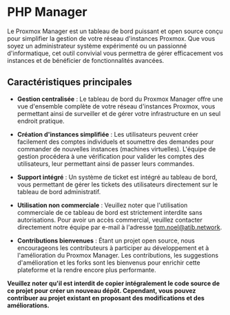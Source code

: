 # PHP Manager

Le Proxmox Manager est un tableau de bord puissant et open source conçu pour simplifier la gestion de votre réseau d'instances Proxmox. Que vous soyez un administrateur système expérimenté ou un passionné d'informatique, cet outil convivial vous permettra de gérer efficacement vos instances et de bénéficier de fonctionnalités avancées.

## Caractéristiques principales

- **Gestion centralisée** : Le tableau de bord du Proxmox Manager offre une vue d'ensemble complète de votre réseau d'instances Proxmox, vous permettant ainsi de surveiller et de gérer votre infrastructure en un seul endroit pratique.

- **Création d'instances simplifiée** : Les utilisateurs peuvent créer facilement des comptes individuels et soumettre des demandes pour commander de nouvelles instances (machines virtuelles). L'équipe de gestion procédera à une vérification pour valider les comptes des utilisateurs, leur permettant ainsi de passer leurs commandes.

- **Support intégré** : Un système de ticket est intégré au tableau de bord, vous permettant de gérer les tickets des utilisateurs directement sur le tableau de bord administratif.

- **Utilisation non commerciale** : Veuillez noter que l'utilisation commerciale de ce tableau de bord est strictement interdite sans autorisations. Pour avoir un accès commercial, veuillez contacter directement notre équipe par e-mail à l'adresse tom.noel@atib.network.

- **Contributions bienvenues** : Étant un projet open source, nous encourageons les contributeurs à participer au développement et à l'amélioration du Proxmox Manager. Les contributions, les suggestions d'amélioration et les forks sont les bienvenus pour enrichir cette plateforme et la rendre encore plus performante.

**Veuillez noter qu'il est interdit de copier intégralement le code source de ce projet pour créer un nouveau dépôt. Cependant, vous pouvez contribuer au projet existant en proposant des modifications et des améliorations.**
